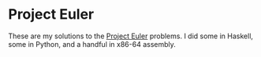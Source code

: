 Project Euler
============
These are my solutions to the [Project Euler](http://projecteuler.net)
problems. I did some in Haskell, some in Python, and a handful in x86-64
assembly.
